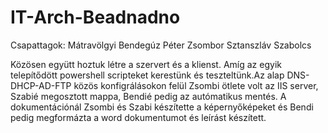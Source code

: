 # IT-Arch-Beadnadno

Csapattagok:
Mátravölgyi Bendegúz
Péter Zsombor
Sztanszláv Szabolcs

Közösen együtt hoztuk létre a szervert és a klienst. Amíg az egyik telepítődött powershell scripteket kerestünk és teszteltünk.Az alap DNS-DHCP-AD-FTP közös konfigrálásokon felül Zsombi ötlete volt az IIS server, Szabié megosztott mappa, Bendié pedig az autómatikus mentés. A dokumentációnál Zsombi és Szabi készítette a képernyőképeket és Bendi pedig megformázta a word dokumentumot és leírást készített.
